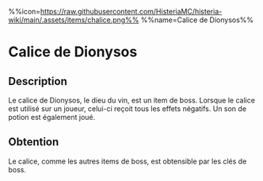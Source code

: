 %%icon=https://raw.githubusercontent.com/HisteriaMC/histeria-wiki/main/.assets/items/chalice.png%%
%%name=Calice de Dionysos%%

# Calice de Dionysos

## Description

Le calice de Dionysos, le dieu du vin, est un item de boss. Lorsque le calice est utilisé sur un joueur, celui-ci reçoit tous les effets négatifs. Un son de potion est également joué.

## Obtention

Le calice, comme les autres items de boss, est obtensible par les clés de boss.

